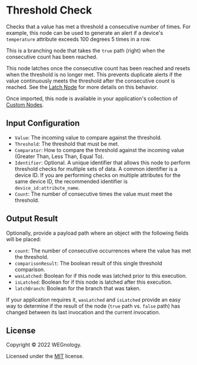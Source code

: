 # Threshold Check

Checks that a value has met a threshold a consecutive number of times. For example, this node can be used to generate an alert if a device's `temperature` attribute exceeds 100 degrees 5 times in a row.

This is a branching node that takes the `true` path (right) when the consecutive count has been reached.

This node latches once the consecutive count has been reached and resets when the threshold is no longer met. This prevents duplicate alerts if the value continuously meets the threshold after the consecutive count is reached. See the [Latch Node](https://docs.app.wnology.io/workflows/logic/latch/) for more details on this behavior.

Once imported, this node is available in your application's collection of [Custom Nodes](https://docs.app.wnology.io/workflows/custom-nodes/overview/).

## Input Configuration

* `Value`: The incoming value to compare against the threshold.
* `Threshold`: The threshold that must be met.
* `Comparator`: How to compare the threshold against the incoming value (Greater Than, Less Than, Equal To).
* `Identifier`: Optional. A unique identifier that allows this node to perform threshold checks for multiple sets of data. A common identifier is a device ID. If you are performing checks on multiple attributes for the same device ID, the recommended identifier is `device_id:attribute_name`.
* `Count`: The number of consecutive times the value must meet the threshold.

## Output Result

Optionally, provide a payload path where an object with the following fields will be placed:

* `count`: The number of consecutive occurrences where the value has met the threshold.
* `comparisonResult`: The boolean result of this single threshold comparison.
* `wasLatched`: Boolean for if this node was latched prior to this execution.
* `isLatched`: Boolean for if this node is latched after this execution.
* `latchBranch`: Boolean for the branch that was taken.

If your application requires it, `wasLatched` and `isLatched` provide an easy way to determine if the result of the node (`true` path vs. `false` path) has changed between its last invocation and the current invocation.

## License

Copyright &copy; 2022 WEGnology.

Licensed under the [MIT](https://github.com/WEGnology/wegnology-templates/blob/master/LICENSE.txt) license.